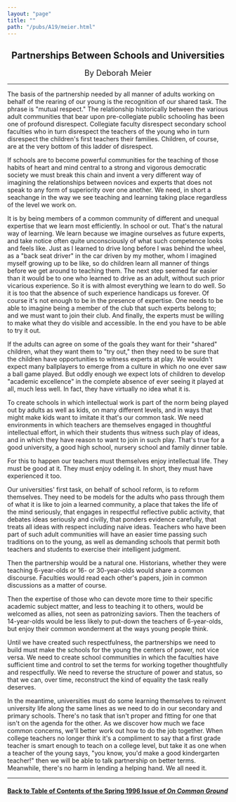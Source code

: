 ```yaml
---
layout: "page"
title: ""
path: "/pubs/A19/meier.html"
---
```

<main>
<center><h2>
Partnerships Between Schools and Universities</h2>
<font size="+1">By Deborah Meier</font>
</center><hr/>
The basis of the partnership needed by all manner of adults working on
behalf of the rearing of our young is the recognition of our shared task.
The phrase is "mutual respect."  The relationship historically between the
various adult communities that bear upon pre-collegiate public schooling
has been one of profound disrespect.  Collegiate faculty disrespect
secondary school faculties who in turn disrespect the teachers of the
young who in turn disrespect the children's first teachers their families.
Children, of course, are at the very bottom of this ladder of disrespect.
<p>
If schools are to become powerful communities for the teaching of those
habits of heart and mind central to a strong and vigorous democratic
society we must break this chain and invent a very different way of
imagining the relationships between novices and experts that does not
speak to any form of superiority over one another.  We need, in short a
seachange in the way we see teaching and learning taking place regardless
of the level we work on.
</p><p>
It is by being members of a common community of different and unequal
expertise that we learn most efficiently.  In school or out.  That's the
natural way of learning.  We learn because we imagine ourselves as future
experts, and take notice often quite unconsciously of what such competence
looks and feels like.  Just as I learned to drive long before I was behind
the wheel, as a "back seat driver" in the car driven by my mother, whom I
imagined myself growing up to be like, so do children learn all manner of
things before we get around to teaching them.  The next step seemed far
easier than it would be to one who learned to drive as an adult, without
such prior vicarious experience.  So it is with almost everything we learn
to do well.  So it is too that the absence of such experience handicaps us
forever.  Of course it's not enough to be in the presence of expertise.
One needs to be able to imagine being a member of the club that such
experts belong to; and we must want to join their club.  And finally, the
experts must be willing to make what they do visible and accessible.  In
the end you have to be able to try it out.
</p><p>
If the adults can agree on some of the goals they want for their "shared"
children, what they want them to "try out," then they need  to be sure
that the children have opportunities to witness experts at play.  We
wouldn't expect many ballplayers to emerge from a culture in which no one
ever saw a ball game played.  But oddly enough we expect lots of children
to develop "academic excellence" in the complete absence of ever seeing it
played at all, much less well.  In fact, they have virtually no idea what
it is.
</p><p>
To create schools in which intellectual work is part of the norm being
played out by adults as well as kids, on many different levels, and in
ways that might make kids want to imitate it that's our common task.  We
need environments in which teachers are themselves engaged in thoughtful
intellectual effort, in which their students thus witness such play of
ideas, and in which they have reason to want to join in such play.
That's true for a good university, a good high school, nursery school and
family dinner table.
</p><p>
For this to happen our teachers must themselves enjoy intellectual life.
They must be good at it.  They must enjoy odeling it. In short, they must
have experienced it too.
</p><p>
Our universities' first task, on behalf of school reform, is to reform
themselves.  They need to be models for the adults who pass through them
of what it is like to join a learned community, a place that takes the
life of the mind seriously, that engages in respectful reflective public
activity, that debates ideas seriously and civilly, that ponders evidence
carefully, that treats all ideas with respect including naive ideas.
Teachers who have been part of such adult communities will have an easier
time passing such traditions on to the young, as well as demanding schools
that permit both teachers and students  to exercise their intelligent
judgment.
</p><p>
Then the partnership would be a natural one.  Historians, whether they
were teaching 6-year-olds or 16- or 30-year-olds would share a common
discourse.  Faculties would read each other's papers, join in common
discussions as a matter of course.
</p><p>
Then the expertise of those who can devote more time to their specific
academic subject matter, and less to teaching it to others, would be
welcomed as allies, not seen as patronizing saviors.  Then the teachers of
14-year-olds would be less likely to put-down the teachers of 6-year-olds,
but enjoy their common wonderment at the ways young people think.
</p><p>
Until we have created such respectfulness, the partnerships we need to
build must make the schools for the young the centers of power, not vice
versa.  We need to create school communities in which the faculties have
sufficient time and control to set the terms for working together
thoughtfully and respectfully.  We need to reverse the structure of power
and status, so that we can, over time, reconstruct the kind of equality
the task really deserves.
</p><p>
In the meantime, universities must do some learning themselves to reinvent
university life along the same lines as we need to do in our secondary and
primary schools.  There's no task that isn't proper and fitting for one
that isn't on the agenda for the other.  As we discover how much we face
common concerns, we'll better work out how to do the job together.  When
college teachers no longer think it's a compliment to say that a first
grade teacher is smart enough to teach on a college level, but take it as
one when a teacher of the young says, "you know, you'd make a good
kindergarten teacher!" then we will be able to talk partnership on better
terms. Meanwhile, there's no harm in lending a helping hand.  We all need
it.
</p><hr/>
<h4><a href=".\">Back to
Table of Contents of the Spring  1996 Issue of <i>On Common
Ground</i></a>
</h4>
</main>